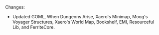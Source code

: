 Changes:

* Updated GOML, When Dungeons Arise, Xaero's Minimap, Moog's Voyager Structures, Xaero's World Map, Bookshelf, EMI, Resourceful Lib, and FerriteCore.
